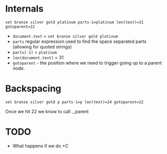 # Internals

 `set bronze silver gold platinum parts-1=platinum len(text)=31 gotoparent=22`

  - `document.text` = `set bronze silver gold platinum`
  - `parts` regular expression used to find the space separated parts (allowing for quoted strings)
  - `parts[-1]` = `platinum`
  - `len(document.text)` = 31
  - `gotoparent` - the position where we need to trigger going up to a parent node.



# Backspacing


`set bronze silver gold p parts-1=p len(text)=24 gotoparent=22`

Once we hit 22 we know to call ._parent


# TODO

- What happens if we do <CTRL>+C
